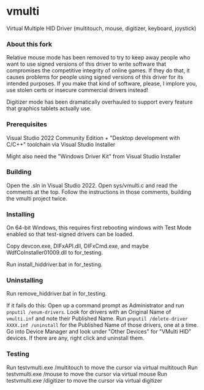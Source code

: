 # vmulti

Virtual Multiple HID Driver (multitouch, mouse, digitizer, keyboard, joystick)

### About this fork

Relative mouse mode has been removed to try to keep away people who want to use signed versions of this driver to write software that compromises the competitive integrity of online games. If they do that, it causes problems for people using signed versions of this driver for its intended purposes. If you make that kind of software, please, I implore you, use stolen certs or insecure commercial drivers instead!

Digitizer mode has been dramatically overhauled to support every feature that graphics tablets actually use.

### Prerequisites

Visual Studio 2022 Community Edition + "Desktop development with C/C++" toolchain via Visual Studio Installer

Might also need the "Windows Driver Kit" from Visual Studio Installer

### Building

Open the .sln in Visual Studio 2022. Open sys/vmulti.c and read the comments at the top. Follow the instructions in those comments, building the vmulti project twice.

### Installing

On 64-bit Windows, this requires first rebooting windows with Test Mode enabled so that test-signed drivers can be loaded.

Copy devcon.exe, DIFxAPI.dll, DIFxCmd.exe, and maybe WdfCoInstaller01009.dll to for_testing.

Run install_hiddriver.bat in for_testing.

### Uninstalling

Run remove_hiddriver.bat in for_testing.

If it fails do this: Open up a command prompt as Administrator and run `pnputil /enum-drivers`. Look for drivers with an Original Name of `vmulti.inf` and note their Published Name. Run `pnputil /delete-driver XXXX.inf /uninstall` for the Published Name of those drivers, one at a time. Go into Device Manager and look under "Other Devices" for "VMulti HID" devices. If there are any, right click and uninstall them.

### Testing

Run testvmulti.exe /multitouch to move the cursor via virtual multitouch
Run testvmulti.exe /mouse to move the cursor via virtual mouse
Run testvmulti.exe /digitizer to move the cursor via virtual digitizer 

